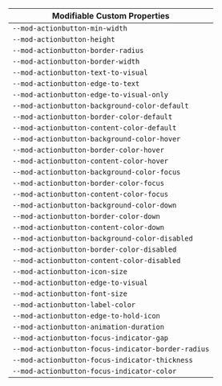 | Modifiable Custom Properties |
| --- |
|`--mod-actionbutton-min-width`|
|`--mod-actionbutton-height`|
|`--mod-actionbutton-border-radius`|
|`--mod-actionbutton-border-width`|
|`--mod-actionbutton-text-to-visual`|
|`--mod-actionbutton-edge-to-text`|
|`--mod-actionbutton-edge-to-visual-only`|
|`--mod-actionbutton-background-color-default`|
|`--mod-actionbutton-border-color-default`|
|`--mod-actionbutton-content-color-default`|
|`--mod-actionbutton-background-color-hover`|
|`--mod-actionbutton-border-color-hover`|
|`--mod-actionbutton-content-color-hover`|
|`--mod-actionbutton-background-color-focus`|
|`--mod-actionbutton-border-color-focus`|
|`--mod-actionbutton-content-color-focus`|
|`--mod-actionbutton-background-color-down`|
|`--mod-actionbutton-border-color-down`|
|`--mod-actionbutton-content-color-down`|
|`--mod-actionbutton-background-color-disabled`|
|`--mod-actionbutton-border-color-disabled`|
|`--mod-actionbutton-content-color-disabled`|
|`--mod-actionbutton-icon-size`|
|`--mod-actionbutton-edge-to-visual`|
|`--mod-actionbutton-font-size`|
|`--mod-actionbutton-label-color`|
|`--mod-actionbutton-edge-to-hold-icon`|
|`--mod-actionbutton-animation-duration`|
|`--mod-actionbutton-focus-indicator-gap`|
|`--mod-actionbutton-focus-indicator-border-radius`|
|`--mod-actionbutton-focus-indicator-thickness`|
|`--mod-actionbutton-focus-indicator-color`|